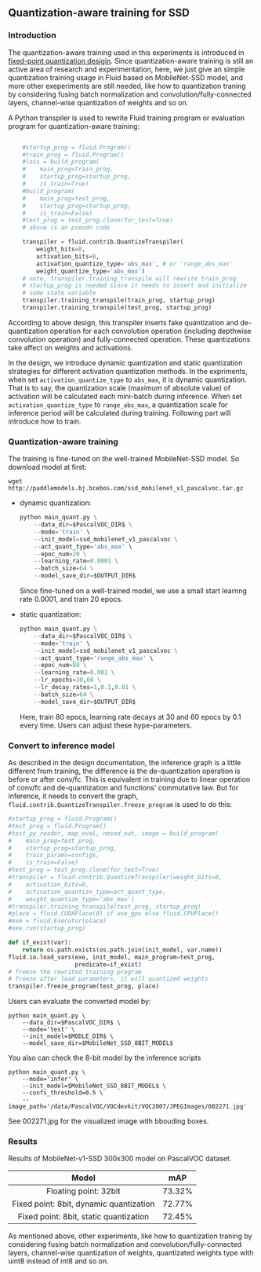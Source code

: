 ## Quantization-aware training for SSD

### Introduction

The quantization-aware training used in this experiments is introduced in [fixed-point quantization desigin](https://gthub.com/PaddlePaddle/FluidDoc/blob/develop/doc/fluid/design/quantization/fixed_point_quantization.md). Since quantization-aware training is still an active area of research and experimentation,
here, we just give an simple quantization training usage in Fluid based on MobileNet-SSD model, and more other exeperiments are still needed, like how to quantization traning by considering fusing batch normalization and convolution/fully-connected layers, channel-wise quantization of weights and so on.


A Python transpiler is used to rewrite Fluid training program or evaluation program for quantization-aware training:

```python

    #startup_prog = fluid.Program()
    #train_prog = fluid.Program()
    #loss = build_program(
    #    main_prog=train_prog,
    #    startup_prog=startup_prog,
    #    is_train=True)
    #build_program(
    #    main_prog=test_prog,
    #    startup_prog=startup_prog,
    #    is_train=False)
    #test_prog = test_prog.clone(for_test=True)
    # above is an pseudo code

    transpiler = fluid.contrib.QuantizeTranspiler(
        weight_bits=8,
        activation_bits=8,
        activation_quantize_type='abs_max', # or 'range_abs_max'
        weight_quantize_type='abs_max')
    # note, transpiler.training_transpile will rewrite train_prog
    # startup_prog is needed since it needs to insert and initialize
    # some state variable
    transpiler.training_transpile(train_prog, startup_prog)
    transpiler.training_transpile(test_prog, startup_prog)
```

  According to above design, this transpiler inserts fake quantization and de-quantization operation for each convolution operation (including depthwise convolution operation) and fully-connected operation. These quantizations take affect on weights and activations.

  In the design, we introduce dynamic quantization and static quantization strategies for different activation quantization methods. In the expriments, when set `activation_quantize_type` to `abs_max`, it is dynamic quantization. That is to say, the quantization scale (maximum of absolute value) of activation will be calculated each mini-batch during inference. When set `activation_quantize_type` to `range_abs_max`, a quantization scale for inference period will be calculated during training. Following part will introduce how to train.

### Quantization-aware training

  The training is fine-tuned on the well-trained MobileNet-SSD model. So download model at first:

  ```
  wget http://paddlemodels.bj.bcebos.com/ssd_mobilenet_v1_pascalvoc.tar.gz
  ```

- dynamic quantization:

  ```python
  python main_quant.py \
      --data_dir=$PascalVOC_DIR$ \
      --mode='train' \
      --init_model=ssd_mobilenet_v1_pascalvoc \
      --act_quant_type='abs_max' \
      --epoc_num=20 \
      --learning_rate=0.0001 \
      --batch_size=64 \
      --model_save_dir=$OUTPUT_DIR$
  ```
  Since fine-tuned on a well-trained model, we use a small start learnng rate 0.0001, and train 20 epocs.

- static quantization:
  ```python
  python main_quant.py \
      --data_dir=$PascalVOC_DIR$ \
      --mode='train' \
      --init_model=ssd_mobilenet_v1_pascalvoc \
      --act_quant_type='range_abs_max' \
      --epoc_num=80 \
      --learning_rate=0.001 \
      --lr_epochs=30,60 \
      --lr_decay_rates=1,0.1,0.01 \
      --batch_size=64 \
      --model_save_dir=$OUTPUT_DIR$
  ```
  Here, train 80 epocs, learning rate decays at 30 and 60 epocs by 0.1 every time. Users can adjust these hype-parameters.

### Convert to inference model

  As described in the design documentation, the inference graph is a little different from training, the difference is the de-quantization operation is before or after conv/fc. This is equivalent in training due to linear operation of conv/fc and de-quantization and functions' commutative law. But for inference, it needs to convert the graph, `fluid.contrib.QuantizeTranspiler.freeze_program` is used to do this:

  ```python
  #startup_prog = fluid.Program()
  #test_prog = fluid.Program()
  #test_py_reader, map_eval, nmsed_out, image = build_program(
  #    main_prog=test_prog,
  #    startup_prog=startup_prog,
  #    train_params=configs,
  #    is_train=False)
  #test_prog = test_prog.clone(for_test=True)
  #transpiler = fluid.contrib.QuantizeTranspiler(weight_bits=8,
  #    activation_bits=8,
  #    activation_quantize_type=act_quant_type,
  #    weight_quantize_type='abs_max')
  #transpiler.training_transpile(test_prog, startup_prog)
  #place = fluid.CUDAPlace(0) if use_gpu else fluid.CPUPlace()
  #exe = fluid.Executor(place)
  #exe.run(startup_prog)

  def if_exist(var):
      return os.path.exists(os.path.join(init_model, var.name))
  fluid.io.load_vars(exe, init_model, main_program=test_prog,
                     predicate=if_exist)
  # freeze the rewrited training program
  # freeze after load parameters, it will quantized weights
  transpiler.freeze_program(test_prog, place)
  ```

  Users can evaluate the converted model by:

  ```
  python main_quant.py \
      --data_dir=$PascalVOC_DIR$ \
      --mode='test' \
      --init_model=$MODLE_DIR$ \
      --model_save_dir=$MobileNet_SSD_8BIT_MODEL$
  ```

  You also can check the 8-bit model by the inference scripts

  ```
  python main_quant.py \
      --mode='infer' \
      --init_model=$MobileNet_SSD_8BIT_MODEL$ \
      --confs_threshold=0.5 \
      --image_path='/data/PascalVOC/VOCdevkit/VOC2007/JPEGImages/002271.jpg'
  ```
  See 002271.jpg for the visualized image with bbouding boxes.

### Results

Results of MobileNet-v1-SSD 300x300 model on PascalVOC dataset.

| Model                                   | mAP                |
|:---------------------------------------:|:------------------:|
|Floating point: 32bit                    | 73.32%             |
|Fixed point: 8bit, dynamic quantization  | 72.77%             |
|Fixed point: 8bit, static quantization   | 72.45%             |

 As mentioned above, other experiments, like how to quantization traning by considering fusing batch normalization and convolution/fully-connected layers, channel-wise quantization of weights, quantizated weights type with uint8 instead of int8 and so on.
